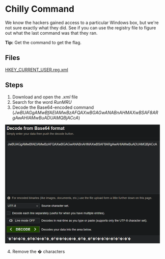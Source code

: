 # Chilly Command
We know the hackers gained access to a particular Windows box, but we're not sure exactly what they did. See if you can use the registry file to figure out what the last command was that they ran.

**Tip:** Get the command to get the flag.

## Files
[HKEY_CURRENT_USER.reg.xml](/assets/files/HKEY_CURRENT_USER.reg.xml)

## Steps
1. Download and open the *.xml* file
1. Search for the word *RunMRU*
1. Decode the Base64-encoded command (*JwBUAGgAMwBfAEIAMwBzAFQAXwBGAGwANABnAHMAXwBSAF8ARgAwAHIAMwBuADUAMQBjACcA*)

![base64 decode](/assets/screenshots/fn-07-ChillyCommand.png)

4. Remove the � characters